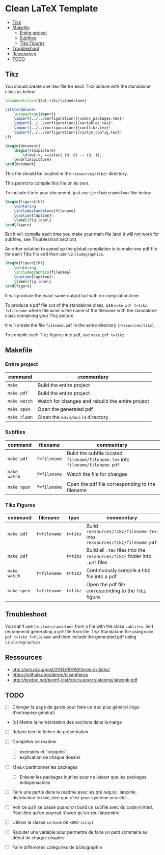 # Clean LaTeX Template

<!-- vim-markdown-toc GFM -->
* [Tikz](#tikz)
* [Makefile](#makefile)
    * [Entire project](#entire-project)
    * [Subfiles](#subfiles)
    * [Tikz Figures](#tikz-figures)
* [Troubleshoot](#troubleshoot)
* [Ressources](#ressources)
* [TODO](#todo)

<!-- vim-markdown-toc -->

## Tikz

You should create one .tex file for each Tikz picture with the standalone class as below.

``` tex
\documentclass[12pt,tikz]{standalone}

\ifstandalone%
    \usepackage{import}
    \import{../../configuration/}{comon_packages.tex}%
    \import{../../configuration/}{variables.tex}%
    \import{../../configuration/}{conftikz.tex}%
    \import{../../configuration/}{custom_config.tex}%
\fi

\begin{document}
    \begin{tikzpicture}
        \draw[->, >=latex] (0, 0) -- (0, 1);
    \end{tikzpicture}
\end{document}
```

This file should be located in the `ressources/tikz/` directory.

This permit to compile this file on its own.

To include it into your document, just use `\includestandalone` like below.

``` tex
\begin{figure}[ht]
    \centering
    \includestandalone{filename}
    \caption{Caption}%
    \label{fig:label}
\end{figure}
```

But it will compile each time you make your main file (and it will not work for subfiles, see Troubleshoot section).

An other solution to speed up the global compilation is to make one pdf file for each Tikz file and then use `\includegraphics`.

``` tex
\begin{figure}[ht]
    \centering
    \includegraphics{filename}
    \caption{Caption}%
    \label{fig:label}
\end{figure}
```

It will produce the exact same output but with no compilation time.

To produce a pdf file out of the standalone class, use `make pdf t=tikz f=filename` where filename is the name of the filename with the standalone class containing your Tikz picture.

It will create the file `filename.pdf` in the same directory (`ressources/tikz`).

To compile each Tikz figures into pdf, use `make pdf t=tikz`.


## Makefile

### Entire project

| command      | commentary                                                                     |
| ------------ | ------------------------------------------------------------------------------ |
| `make`       | Build the entire project                                                       |
| `make pdf`   | Build the entire project                                                       |
| `make watch` | Watch for changes and rebuild the entire project                               |
| `make open`  | Open the generated pdf                                                         |
| `make clean` | Clean the `main/build` directory                                               |


### Subfiles

| command      | filename     | commentary                                                                     |
| ------------ | ------------ | ------------------------------------------------------------------------------ |
| `make pdf`   | `f=filename` | Build the subfile located `filename/filename.tex` into `filename/filename.pdf` |
| `make watch` | `f=filename` | Watch the file for changes                                                     |
| `make open`  | `f=filename` | Open the pdf file corresponding to the filename                                |


### Tikz Figures

| command      | filename     | type     | commentary                                                                     |
| ------------ | ------------ | -------- | ------------------------------------------------------------------------------ |
| `make pdf`   | `f=filename` | `t=tikz` | Build `ressources/tikz/filename.tex` into `ressources/tikz/filename.pdf`       |
| `make pdf`   |              | `t=tikz` | Build all `.tex` files into the `ressources/tikz/` folder into `.pdf` files    |
| `make watch` | `f=filename` | `t=tikz` | Continuously compile a tikz file into a pdf                                    |
| `make open`  | `f=filename` | `t=tikz` | Open the pdf file corresponding to the Tikz figure                             |


## Troubleshoot

You can't use `\includestandalone` from a file with the class `subfiles`. So I recommend generating a `pdf` file from the Tikz Standalone file using `make pdf t=tikz f=filename` and then include the generated pdf using `\includegraphics`.


## Ressources

- http://ash.id.au/post/2014/09/19/thesis-in-latex/
- https://github.com/derric/cleanthesis
- http://texdoc.net/texmf-dist/doc/support/latexmk/latexmk.pdf


## TODO

- [ ] Changer la page de garde pour faire un truc plus général (logo d'entreprise général)
- [o] Mettre la numérotation des sections dans la marge
- [ ] Refaire bien le fichier de présentation
- [ ] Compléter ce readme
    - [ ] exemples et "snippets"
    - [ ] explication de chaque dossier
- [ ] Mieux partitionner les packages
    - [ ] Enlever les packages inutiles pour ne laisser que les packages indispensables
- [ ] Faire une partie dans le readme avec les pré requis : latexmk, distribution texlive, dire que c'est pour système unix etc...
- [ ] Voir ce qu'il se passe quand on build un subfile avec du code minted. Peut-être qu'on pourrait n'avoir qu'un seul latexmkrc
- [ ] Utiliser la classe `scrbook` de `KOMA-script`
- [ ] Rajouter une variable pour permettre de faire un petit sommaire au début de chaque chapitre
- [ ] Faire différentes catégories de bibliographie

